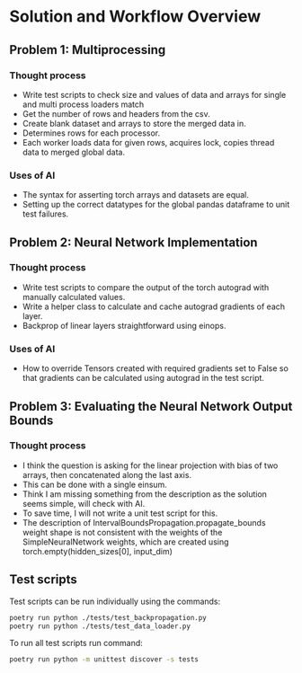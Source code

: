 # Solution and Workflow Overview

## Problem 1: Multiprocessing
### Thought process
* Write test scripts to check size and values of data and arrays for single and multi process loaders match
* Get the number of rows and headers from the csv.
* Create blank dataset and arrays to store the merged data in.
* Determines rows for each processor.
* Each worker loads data for given rows, acquires lock, copies thread data to merged global data.

### Uses of AI
* The syntax for asserting torch arrays and datasets are equal.
* Setting up the correct datatypes for the global pandas dataframe to unit test failures.

## Problem 2: Neural Network Implementation
### Thought process
* Write test scripts to compare the output of the torch autograd with manually calculated values.
* Write a helper class to calculate and cache autograd gradients of each layer.
* Backprop of linear layers straightforward using einops.
 
### Uses of AI
* How to override Tensors created with required gradients set to False so that gradients can be calculated using autograd in the test script.

## Problem 3: Evaluating the Neural Network Output Bounds 
### Thought process
* I think the question is asking for the linear projection with bias of two arrays, then concatenated along the last axis.
* This can be done with a single einsum.
* Think I am missing something from the description as the solution seems simple, will check with AI.
* To save time, I will not write a unit test script for this.
* The description of IntervalBoundsPropagation.propagate_bounds weight shape is not consistent with the weights of the SimpleNeuralNetwork weights, which are created using torch.empty(hidden_sizes[0], input_dim)


## Test scripts
Test scripts can be run individually using the commands:
```bash
poetry run python ./tests/test_backpropagation.py 
poetry run python ./tests/test_data_loader.py 
```
To run all test scripts run command:
```bash
poetry run python -m unittest discover -s tests
```
